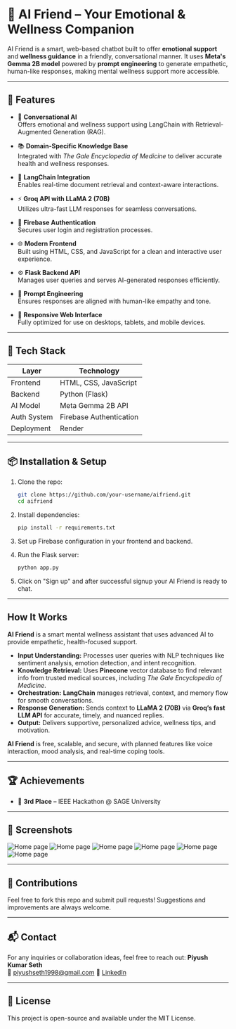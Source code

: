 # 🤖 AI Friend – Your Emotional & Wellness Companion

AI Friend is a smart, web-based chatbot built to offer **emotional support** and **wellness guidance** in a friendly, conversational manner. It uses **Meta's Gemma 2B model** powered by **prompt engineering** to generate empathetic, human-like responses, making mental wellness support more accessible.

---

## 🚀 Features

- 🧠 **Conversational AI**  
  Offers emotional and wellness support using LangChain with Retrieval-Augmented Generation (RAG).

- 📚 **Domain-Specific Knowledge Base**  
  Integrated with *The Gale Encyclopedia of Medicine* to deliver accurate health and wellness responses.

- 🔗 **LangChain Integration**  
  Enables real-time document retrieval and context-aware interactions.

- ⚡ **Groq API with LLaMA 2 (70B)**  
  Utilizes ultra-fast LLM responses for seamless conversations.

- 🔐 **Firebase Authentication**  
  Secures user login and registration processes.

- 🌐 **Modern Frontend**  
  Built using HTML, CSS, and JavaScript for a clean and interactive user experience.

- ⚙️ **Flask Backend API**  
  Manages user queries and serves AI-generated responses efficiently.

- 🎯 **Prompt Engineering**  
  Ensures responses are aligned with human-like empathy and tone.

- 📱 **Responsive Web Interface**  
  Fully optimized for use on desktops, tablets, and mobile devices.

---

## 💠 Tech Stack

| Layer        | Technology              |
|--------------|--------------------------|
| Frontend     | HTML, CSS, JavaScript    |
| Backend      | Python (Flask)           |
| AI Model     | Meta Gemma 2B API        |
| Auth System  | Firebase Authentication  |
| Deployment   | Render                   |

---

## 📦 Installation & Setup

1. Clone the repo:
   ```bash
   git clone https://github.com/your-username/aifriend.git
   cd aifriend
   ```

2. Install dependencies:
   ```bash
   pip install -r requirements.txt
   ```

3. Set up Firebase configuration in your frontend and backend.

4. Run the Flask server:
   ```bash
   python app.py
   ```

5. Click on "Sign up" and after successful signup your AI Friend is ready to chat.

---

## How It Works

**AI Friend** is a smart mental wellness assistant that uses advanced AI to provide empathetic, health-focused support.

- **Input Understanding:** Processes user queries with NLP techniques like sentiment analysis, emotion detection, and intent recognition.
- **Knowledge Retrieval:** Uses **Pinecone** vector database to find relevant info from trusted medical sources, including *The Gale Encyclopedia of Medicine*.
- **Orchestration:** **LangChain** manages retrieval, context, and memory flow for smooth conversations.
- **Response Generation:** Sends context to **LLaMA 2 (70B)** via **Groq’s fast LLM API** for accurate, timely, and nuanced replies.
- **Output:** Delivers supportive, personalized advice, wellness tips, and motivation.

**AI Friend** is free, scalable, and secure, with planned features like voice interaction, mood analysis, and real-time coping tools.



---

## 🏆 Achievements

- 🥉 **3rd Place** – IEEE Hackathon @ SAGE University

---

## 📸 Screenshots

![Home page](screenshots/Screenshot%202025-05-17%20015738.png)
![Home page](screenshots/Screenshot%202025-05-17%20015752.png)
![Home page](screenshots/Screenshot%202025-05-17%20015808.png)
![Home page](screenshots/Screenshot%202025-05-17%20015817.png)
![Home page](screenshots/Screenshot%202025-05-17%20015828.png)
![Home page](screenshots/Screenshot%202025-05-17%20020513.png)


---

## 🤝 Contributions

Feel free to fork this repo and submit pull requests! Suggestions and improvements are always welcome.

---

## 📬 Contact

For any inquiries or collaboration ideas, feel free to reach out:
**Piyush Kumar Seth**  
📧   piyushseth1998@gmail.com
🔗 [LinkedIn](https://www.linkedin.com/in/piyush-seth-646275218/)

---

## 📄 License

This project is open-source and available under the MIT License.

